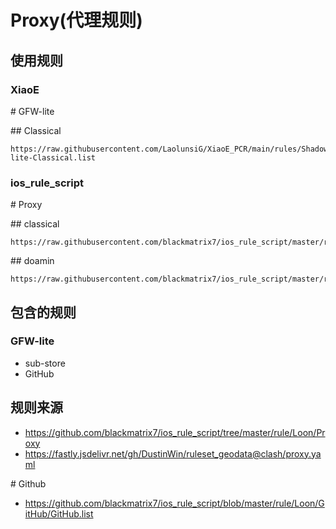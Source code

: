 # Proxy(代理规则)

## 使用规则
### XiaoE
\# GFW-lite

\## Classical
```
https://raw.githubusercontent.com/LaolunsiG/XiaoE_PCR/main/rules/Shadowrocket/Proxy/GFW-lite-Classical.list
```

### ios_rule_script
\# Proxy

\## classical
```
https://raw.githubusercontent.com/blackmatrix7/ios_rule_script/master/rule/Loon/Proxy/Proxy.list
```

\## doamin
```
https://raw.githubusercontent.com/blackmatrix7/ios_rule_script/master/rule/Loon/Proxy/Proxy_Domain.list
```

## 包含的规则
### GFW-lite
- sub-store
- GitHub

## 规则来源
- https://github.com/blackmatrix7/ios_rule_script/tree/master/rule/Loon/Proxy
- https://fastly.jsdelivr.net/gh/DustinWin/ruleset_geodata@clash/proxy.yaml

\# Github
- https://github.com/blackmatrix7/ios_rule_script/blob/master/rule/Loon/GitHub/GitHub.list
